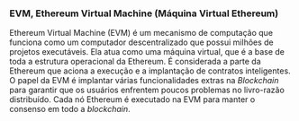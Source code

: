 ### EVM, Ethereum Virtual Machine (Máquina Virtual Ethereum)

Ethereum Virtual Machine (EVM) é um mecanismo de computação que funciona como um computador descentralizado que possui milhões de projetos executáveis. Ela atua como uma máquina virtual, que é a base de toda a estrutura operacional da Ethereum. É considerada a parte da Ethereum que aciona a execução e a implantação de contratos inteligentes. O papel da EVM é implantar várias funcionalidades extras na _Blockchain_ para garantir que os usuários enfrentem poucos problemas no livro-razão distribuído. Cada nó Ethereum é executado na EVM para manter o consenso em todo a _blockchain_.

